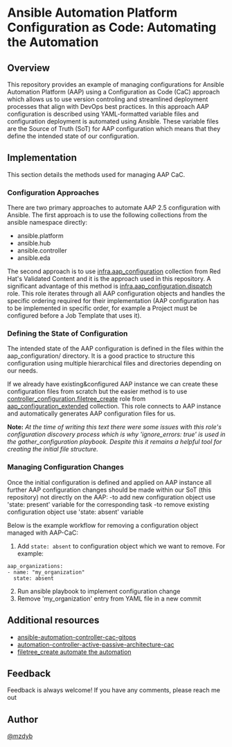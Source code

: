# Ansible Automation Platform Configuration as Code: Automating the Automation

## Overview

This repository provides an example of managing configurations for Ansible Automation Platform (AAP) using a Configuration as Code (CaC) approach which allows us to use version controling and streamlined deployment processes that align with DevOps best practices. In this approach AAP configuration is described using YAML-formatted variable files and configuration deployment is automated using Ansible. These variable files are the Source of Truth (SoT) for AAP configuration which means that they define the intended state of our configuration. 

## Implementation
This section details the methods used for managing AAP CaC.

### Configuration Approaches
There are two primary approaches to automate AAP 2.5 configuration with Ansible. The first approach is to use the following collections from the ansible namespace directly:
- ansible.platform
- ansible.hub
- ansible.controller
- ansible.eda

The second approach is to use [infra.aap_configuration](https://github.com/redhat-cop/infra.aap_configuration) collection from Red Hat's Validated Content and it is the approach used in this repository. A significant advantage of this method is [infra.aap_configuration.dispatch](https://github.com/redhat-cop/infra.aap_configuration/tree/devel/roles/dispatch) role. This role iterates through all AAP configuration objects and handles the specific ordering required for their implementation (AAP configuration has to be implemented in specific order, for example a Project must be configured before a Job Template that uses it).

### Defining the State of Configuration
The intended state of the AAP configuration is defined in the files within the aap_configuration/ directory. It is a good practice to structure this configuration using multiple hierarchical files and directories depending on our needs.

If we already have existing&configured AAP instance we can create these configuration files from scratch but the easier method is to use [controller_configuration.filetree_create](https://github.com/redhat-cop/aap_configuration_extended/tree/devel/roles/filetree_create) role from [aap_configuration_extended](https://github.com/redhat-cop/aap_configuration_extended) collection. This role connects to AAP instance and automatically generates AAP configuration files for us. 

**Note:** *At the time of writing this text there were some issues with this role's configuration discovery process which is why 'ignore_errors: true' is used in the gather_configuration playbook. Despite this it remains a helpful tool for creating the initial file structure.*

### Managing Configuration Changes
Once the initial configuration is defined and applied on AAP instance all further AAP configuration changes should be made within our SoT (this repository) not directly on the AAP:
-to add new configuration object use 'state: present' variable for the corresponding task
-to remove existing configuration object use 'state: absent' variable

Below is the example workflow for removing a configuration object managed with AAP-CaC:
  1. Add `state: absent` to configuration object which we want to remove. For example:
  ```
aap_organizations:
  - name: "my_organization"
    state: absent
  ```
  2. Run ansible playbook to implement configuration change
  3. Remove 'my_organization' entry from YAML file in a new commit

## Additional resources
- [ansible-automation-controller-cac-gitops](https://www.redhat.com/en/blog/ansible-automation-controller-cac-gitops)
- [automation-controller-active-passive-architecture-cac](https://www.redhat.com/en/blog/automation-controller-active-passive-architecture-cac)
- [filetree_create automate the automation](https://github.com/redhat-cop/aap_configuration_extended/blob/devel/roles/filetree_create/automatetheautomation.md)


## Feedback
Feedback is always welcome! If you have any comments, please reach me out

## Author

[@mzdyb](https://www.linkedin.com/in/michal-zdyb-9aa4046/)